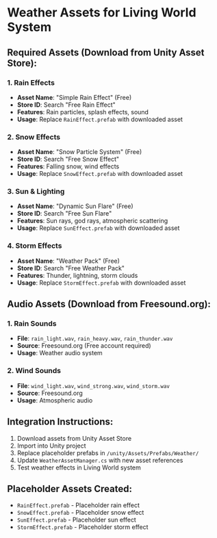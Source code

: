 # Weather Assets for Living World System

## Required Assets (Download from Unity Asset Store):

### 1. Rain Effects
- **Asset Name**: "Simple Rain Effect" (Free)
- **Store ID**: Search "Free Rain Effect"
- **Features**: Rain particles, splash effects, sound
- **Usage**: Replace `RainEffect.prefab` with downloaded asset

### 2. Snow Effects
- **Asset Name**: "Snow Particle System" (Free)
- **Store ID**: Search "Free Snow Effect"
- **Features**: Falling snow, wind effects
- **Usage**: Replace `SnowEffect.prefab` with downloaded asset

### 3. Sun & Lighting
- **Asset Name**: "Dynamic Sun Flare" (Free)
- **Store ID**: Search "Free Sun Flare"
- **Features**: Sun rays, god rays, atmospheric scattering
- **Usage**: Replace `SunEffect.prefab` with downloaded asset

### 4. Storm Effects
- **Asset Name**: "Weather Pack" (Free)
- **Store ID**: Search "Free Weather Pack"
- **Features**: Thunder, lightning, storm clouds
- **Usage**: Replace `StormEffect.prefab` with downloaded asset

## Audio Assets (Download from Freesound.org):

### 1. Rain Sounds
- **File**: `rain_light.wav`, `rain_heavy.wav`, `rain_thunder.wav`
- **Source**: Freesound.org (Free account required)
- **Usage**: Weather audio system

### 2. Wind Sounds
- **File**: `wind_light.wav`, `wind_strong.wav`, `wind_storm.wav`
- **Source**: Freesound.org
- **Usage**: Atmospheric audio

## Integration Instructions:

1. Download assets from Unity Asset Store
2. Import into Unity project
3. Replace placeholder prefabs in `/unity/Assets/Prefabs/Weather/`
4. Update `WeatherAssetManager.cs` with new asset references
5. Test weather effects in Living World system

## Placeholder Assets Created:
- `RainEffect.prefab` - Placeholder rain effect
- `SnowEffect.prefab` - Placeholder snow effect
- `SunEffect.prefab` - Placeholder sun effect
- `StormEffect.prefab` - Placeholder storm effect